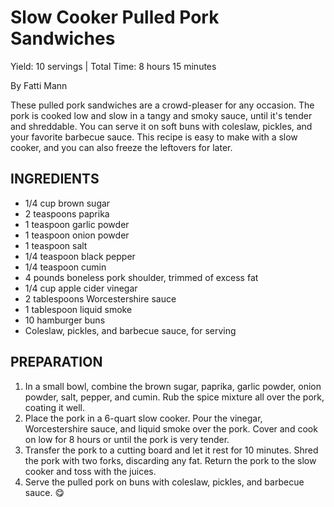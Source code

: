 <!-- recipe-style: magazine -->
# Slow Cooker Pulled Pork Sandwiches
Yield: 10 servings | Total Time: 8 hours 15 minutes

By Fatti Mann

These pulled pork sandwiches are a crowd-pleaser for any occasion. The pork is cooked low and slow in a tangy and smoky sauce, until it's tender and shreddable. You can serve it on soft buns with coleslaw, pickles, and your favorite barbecue sauce. This recipe is easy to make with a slow cooker, and you can also freeze the leftovers for later.

## INGREDIENTS

* 1/4 cup brown sugar
* 2 teaspoons paprika
* 1 teaspoon garlic powder
* 1 teaspoon onion powder
* 1 teaspoon salt
* 1/4 teaspoon black pepper
* 1/4 teaspoon cumin
* 4 pounds boneless pork shoulder, trimmed of excess fat
* 1/4 cup apple cider vinegar
* 2 tablespoons Worcestershire sauce
* 1 tablespoon liquid smoke
* 10 hamburger buns
* Coleslaw, pickles, and barbecue sauce, for serving

## PREPARATION

1. In a small bowl, combine the brown sugar, paprika, garlic powder, onion powder, salt, pepper, and cumin. Rub the spice mixture all over the pork, coating it well.
2. Place the pork in a 6-quart slow cooker. Pour the vinegar, Worcestershire sauce, and liquid smoke over the pork. Cover and cook on low for 8 hours or until the pork is very tender.
3. Transfer the pork to a cutting board and let it rest for 10 minutes. Shred the pork with two forks, discarding any fat. Return the pork to the slow cooker and toss with the juices.
4. Serve the pulled pork on buns with coleslaw, pickles, and barbecue sauce. 😋
